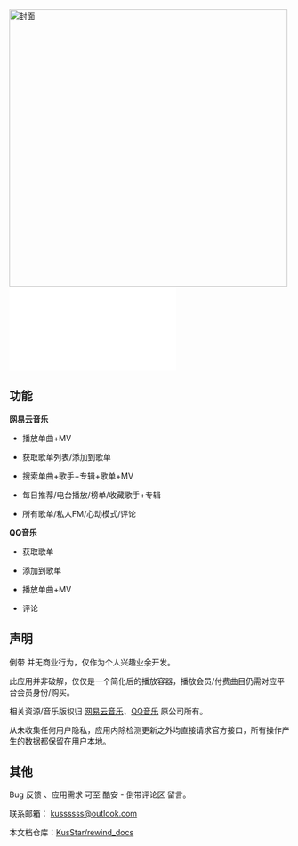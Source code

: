 <div
  class="home-div"
>
  <img
    src="https://s1.ax1x.com/2020/03/14/8MlQ2Q.jpg"
    height="500px"
    alt="封面"
  />
  <iframe
    src="//player.bilibili.com/player.html?aid=80906847&cid=138478165&page=1"
    scrolling="no"
    frameborder="no"
    framespacing="0"
    allowfullscreen="true"
    id="outer-video"
  >
  </iframe>
</div>

## 功能

**网易云音乐**

* 播放单曲+MV

* 获取歌单列表/添加到歌单

* 搜索单曲+歌手+专辑+歌单+MV

* 每日推荐/电台播放/榜单/收藏歌手+专辑

* 所有歌单/私人FM/心动模式/评论

**QQ音乐**

* 获取歌单

* 添加到歌单

* 播放单曲+MV

* 评论

## 声明

倒带 并无商业行为，仅作为个人兴趣业余开发。

此应用并非破解，仅仅是一个简化后的播放容器，播放会员/付费曲目仍需对应平台会员身份/购买。

相关资源/音乐版权归 [网易云音乐](https://music.163.com/)、[QQ音乐](https://y.qq.com/) 原公司所有。

从未收集任何用户隐私，应用内除检测更新之外均直接请求官方接口，所有操作产生的数据都保留在用户本地。

## 其他

Bug 反馈 、应用需求 可至 酷安 - 倒带评论区 留言。

联系邮箱： [kussssss@outlook.com](mailto:kussssss@outlook.com)

本文档仓库：[KusStar/rewind_docs](https://github.com/KusStar/rewind_docs)

<div style="height:4rem;"></div>

